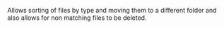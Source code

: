 Allows sorting of files by type and moving them to a different folder and also allows for non matching files to be deleted.

